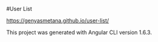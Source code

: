 #User List

https://genyasmetana.github.io/user-list/

This project was generated with Angular CLI version 1.6.3.
